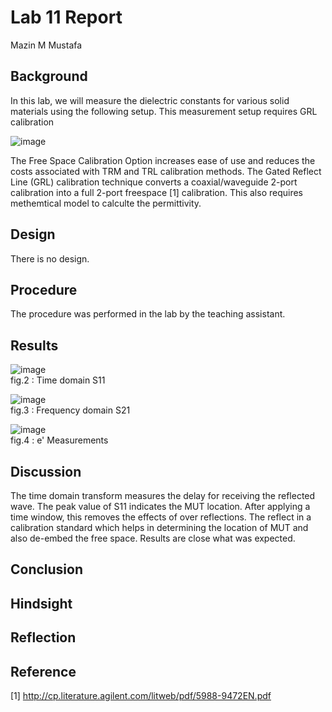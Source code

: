 

# Lab 11 Report
Mazin M Mustafa 

## Background

In this lab, we will measure the dielectric constants for various solid materials using the following setup. This measurement setup requires GRL calibration

![image](https://github.com/CourseReps/ECEN452-Spring2016/blob/master/Students/Mazin-M-Mustafa/Lab11/Setup.png) <br>

The Free Space Calibration Option increases ease of use and reduces the costs associated with TRM and TRL calibration methods. The Gated Reflect Line (GRL) calibration technique converts a coaxial/waveguide 2-port calibration into a full 2-port freespace [1] calibration. This also requires methemtical model to calculte the permittivity.

## Design

There is no design.

## Procedure

The procedure was performed in the lab by the teaching assistant.

## Results

![image](https://github.com/CourseReps/ECEN452-Spring2016/blob/master/Students/Mazin-M-Mustafa/Lab11/Time%20Domain%20S11.png) <br>
fig.2 : Time domain S11

![image](https://github.com/CourseReps/ECEN452-Spring2016/blob/master/Students/Mazin-M-Mustafa/Lab11/Frequency%20Domain%20S21.png) <br>
fig.3 : Frequency domain S21

![image](https://github.com/CourseReps/ECEN452-Spring2016/blob/master/Students/Mazin-M-Mustafa/Lab11/e_prime.png) <br>
fig.4 : e' Measurements 

## Discussion

The time domain transform measures the delay for receiving the reflected wave. The peak value of S11 indicates the MUT location. After applying a time window, this removes the effects of over reflections. The reflect in a calibration standard which helps in determining the location of MUT and also de-embed the free space. Results are close what was expected. 

## Conclusion

## Hindsight

## Reflection

## Reference

[1] http://cp.literature.agilent.com/litweb/pdf/5988-9472EN.pdf 



